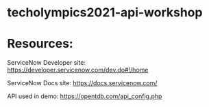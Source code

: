 # techolympics2021-api-workshop

# Resources:
ServiceNow Developer site: https://developer.servicenow.com/dev.do#!/home

ServiceNow Docs site: https://docs.servicenow.com/

API used in demo: https://opentdb.com/api_config.php
